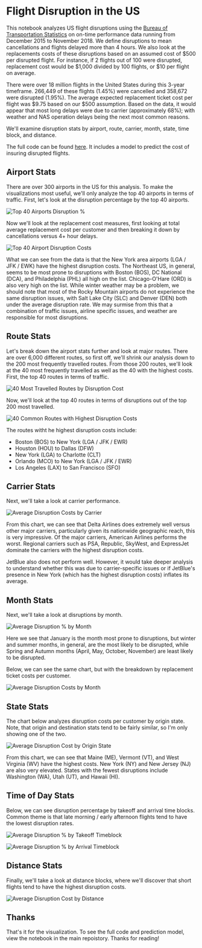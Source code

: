 # Flight Disruption in the US

This notebook analyzes US flight disruptions using the [Bureau of Transportation Statistics](https://www.bts.gov/topics/airlines-and-airports-0) on on-time performance data running from December 2015 to November 2018. We define disruptions to mean cancellations and flights delayed more than 4 hours. We also look at the replacements costs of these disruptions based on an assumed cost of $500 per disrupted flight. For instance, if 2 flights out of 100 were disrupted, replacement cost would be $1,000 divided by 100 flights, or $10 per flight on average. 

There were over 18 million flights in the United States during this 3-year timeframe. 266,449 of these flights (1.45%) were cancelled and 358,672 were disrupted (1.95%). The average expected replacement ticket cost per flight was $9.75 based on our $500 assumption. Based on the data, it would appear that most long delays were due to carrier (approximately 68%); with weather and NAS operation delays being the next most common reasons. 

We'll examine disruption stats by airport, route, carrier, month, state, time block, and distance. 

The full code can be found [here](https://github.com/hjhuney/Flight-Disruption/blob/master/BTS_Airline_OnTime_Perf_2016_18.ipynb). It includes a model to predict the cost of insuring disrupted flights. 

## Airport Stats

There are over 300 airports in the US for this analysis. To make the visualizations most useful, we'll only analyze the top 40 airports in terms of traffic. First, let's look at the disruption percentage by the top 40 airports. 

![Top 40 Airports Disruption %](https://github.com/hjhuney/Flight-Disruption/blob/master/Images/airport002.svg)

Now we'll look at the replacement cost measures, first looking at total average replacement cost per customer and then breaking it down by cancellations versus 4+ hour delays. 

![Top 40 Airport Disruption Costs](https://github.com/hjhuney/Flight-Disruption/blob/master/Images/airport001.svg)

What we can see from the data is that the New York area airports (LGA / JFK / EWK) have the highest disruption costs. The Northeast US, in general, seems to be most prone to disruptions with Boston (BOS), DC National (DCA), and Philadelphia (PHL) all high on the list. Chicago-O'Hare (ORD) is also very high on the list. While winter weather may be a problem, we should note that most of the Rocky Mountain airports do not experience the same disruption issues, with Salt Lake City (SLC) and Denver (DEN) both under the average disruption rate. We may surmise from this that a combination of traffic issues, airline specific issues, and weather are responsible for most disruptions. 

## Route Stats

Let's break down the airport stats further and look at major routes. There are over 6,000 different routes, so first off, we'll shrink our analysis down to the 200 most frequently travelled routes. From those 200 routes, we'll look at the 40 most frequently travelled as well as the 40 with the highest costs. First, the top 40 routes in terms of traffic. 


![40 Most Travelled Routes by Disruption Cost](https://github.com/hjhuney/Flight-Disruption/blob/master/Images/route001.svg)


Now, we'll look at the top 40 routes in terms of disruptions out of the top 200 most travelled. 


![40 Common Routes with Highest Disruption Costs](https://github.com/hjhuney/Flight-Disruption/blob/master/Images/route002.svg)

The routes witht he highest disruption costs include:

* Boston (BOS) to New York (LGA / JFK / EWR)
* Houston (HOU) to Dallas (DFW)
* New York (LGA) to Charlotte (CLT)
* Orlando (MCO) to New York (LGA / JFK / EWR)
* Los Angeles (LAX) to San Francisco (SFO)


## Carrier Stats

Next, we'll take a look at carrier performance. 

![Average Disruption Costs by Carrier](https://github.com/hjhuney/Flight-Disruption/blob/master/Images/carrier001.svg)

From this chart, we can see that Delta Airlines does extremely well versus other major carriers, particularly given its nationwide geographic reach, this is very impressive. Of the major carriers, American Airlines performs the worst. Regional carriers such as PSA, Republic, SkyWest, and ExpressJet dominate the carriers with the highest disruption costs. 

JetBlue also does not perform well. However, it would take deeper analysis to understand whether this was due to carrier-specific issues or if JetBlue's presence in New York (which has the highest disruption costs) inflates its average.

## Month Stats

Next, we'll take a look at disruptions by month. 

![Average Disruption % by Month](https://github.com/hjhuney/Flight-Disruption/blob/master/Images/month001.svg)

Here we see that January is the month most prone to disruptions, but winter and summer months, in general, are the most likely to be disrupted, while Spring and Autumn months (April, May, October, November) are least likely to be disrupted. 

Below, we can see the same chart, but with the breakdown by replacement ticket costs per customer. 

![Average Disruption Costs by Month](https://github.com/hjhuney/Flight-Disruption/blob/master/Images/month002.svg)


## State Stats

The chart below analyzes disruption costs per customer by origin state. Note, that origin and destination stats tend to be fairly similar, so I'm only showing one of the two. 

![Average Disruption Cost by Origin State](https://github.com/hjhuney/Flight-Disruption/blob/master/Images/timeblock001.svg)

From this chart, we can see that Maine (ME), Vermont (VT), and West Virginia (WV) have the highest costs. New York (NY) and New Jersey (NJ) are also very elevated. States with the fewest disruptions include Washington (WA), Utah (UT), and Hawaii (HI). 

## Time of Day Stats

Below, we can see disruption percentage by takeoff and arrival time blocks. Common theme is that late morning / early afternoon flights tend to have the lowest disruption rates. 

![Average Disruption % by Takeoff Timeblock](https://github.com/hjhuney/Flight-Disruption/blob/master/Images/timeblock002.svg)


![Average Disruption % by Arrival Timeblock](https://github.com/hjhuney/Flight-Disruption/blob/master/Images/timeblock003.svg)


## Distance Stats

Finally, we'll take a look at distance blocks, where we'll discover that short flights tend to have the highest disruption costs. 

![Average Disruption Cost by Distance](https://github.com/hjhuney/Flight-Disruption/blob/master/Images/distance001.svg)


## Thanks

That's it for the visualization. To see the full code and prediction model, view the notebook in the main repoistory. Thanks for reading!
